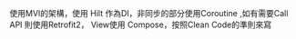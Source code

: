 使用MVI的架構，使用 Hilt 作為DI，非同步的部分使用Coroutine ,如有需要Call API 則使用Retrofit2， View使用 Compose，按照Clean Code的準則來寫